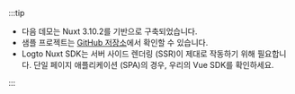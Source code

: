 :::tip

- 다음 데모는 Nuxt 3.10.2를 기반으로 구축되었습니다.
- 샘플 프로젝트는 [GitHub 저장소](https://github.com/logto-io/js/tree/HEAD/packages/nuxt)에서 확인할 수 있습니다.
- Logto Nuxt SDK는 서버 사이드 렌더링 (SSR)이 제대로 작동하기 위해 필요합니다. 단일 페이지 애플리케이션 (SPA)의 경우, 우리의 <MainSiteUrl href="/quick-starts/vue">Vue SDK</MainSiteUrl>를 확인하세요.

:::

